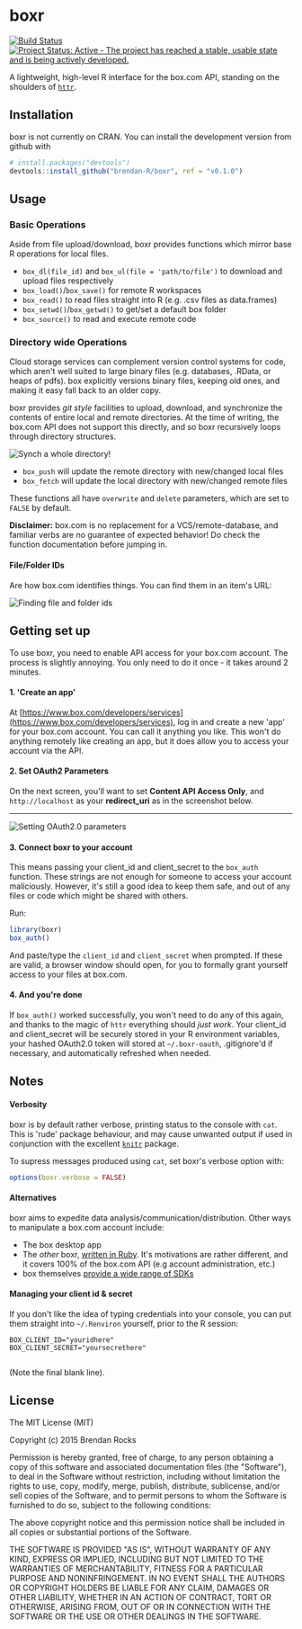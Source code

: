 # boxr
[![Build Status](https://travis-ci.org/brendan-R/boxr.svg)](https://travis-ci.org/brendan-R/boxr)
[![Project Status: Active - The project has reached a stable, usable state and is being actively developed.](http://www.repostatus.org/badges/0.1.0/active.svg)](http://www.repostatus.org/#active)

A lightweight, high-level R interface for the box.com API, standing on the shoulders of [`httr`](https://github.com/hadley/httr/).

## Installation
boxr is not currently on CRAN. You can install the development version from github with

```R
# install.packages("devtools")
devtools::install_github("brendan-R/boxr", ref = "v0.1.0")
```

## Usage
### Basic Operations
Aside from file upload/download, boxr provides functions which mirror base R operations for local files.

* `box_dl(file_id)` and `box_ul(file = 'path/to/file')` to download and upload files respectively
* `box_load()`/`box_save()` for remote R workspaces
* `box_read()` to read files straight into R (e.g. .csv files as data.frames)
* `box_setwd()`/`box_getwd()` to get/set a default box folder
* `box_source()` to read and execute remote code


### Directory wide Operations
Cloud storage services can complement version control systems for code, which aren't well suited to large binary files (e.g. databases, .RData, or heaps of pdfs). box explicitly versions binary files, keeping old ones, and making it easy fall back to an older copy.

boxr provides *git style* facilities to upload, download, and synchronize the contents of entire local and remote directories. At the time of writing, the box.com API does not support this directly, and so boxr recursively loops through directory structures.

![Synch a whole directory!](http://www.brendanrocks.com/boxr_screengrab.png)

* `box_push` will update the remote directory with new/changed local files
* `box_fetch` will update the local directory with new/changed remote files

These functions all have `overwrite` and `delete` parameters, which are set to `FALSE` by default.

**Disclaimer:** box.com is no replacement for a VCS/remote-database, and familiar verbs are no guarantee of expected behavior! Do check the function documentation before jumping in.

#### File/Folder IDs
Are how box.com identifies things. You can find them in an item's URL:

![Finding file and folder ids](http://www.brendanrocks.com/file_url.png)

## Getting set up
To use boxr, you need to enable API access for your box.com account. The process is slightly annoying. You only need to do it once - it takes around 2 minutes.

#### 1. 'Create an app'
At [https://www.box.com/developers/services](https://www.box.com/developers/services), log in and create a new 'app' for your box.com account. You can call it anything you like. This won't do anything remotely like creating an app, but it does allow you to access your account via the API.

#### 2. Set OAuth2 Parameters
On the next screen, you'll want to set **Content API Access Only**, and `http://localhost` as your **redirect_uri** as in the screenshot below.
____
![Setting OAuth2.0 parameters](http://www.brendanrocks.com/screenshot.png)

#### 3. Connect boxr to your account
This means passing your client_id and client_secret to the `box_auth` function. These strings are not enough for someone to access your account maliciously. However, it's still a good idea to keep them safe, and out of any files or code which might be shared with others.

Run:
```R
library(boxr)
box_auth()
```

And paste/type the `client_id` and `client_secret` when prompted. If these are valid, a browser window should open, for you to formally grant yourself access to your files at box.com.


#### 4. And you're done
If `box_auth()` worked successfully, you won't need to do any of this again, and thanks to the magic of `httr` everything should *just work*. Your client_id and client_secret will be securely stored in your R environment variables, your hashed OAuth2.0 token will stored at `~/.boxr-oauth`, .gitignore'd if necessary, and automatically refreshed when needed.


## Notes
#### Verbosity
boxr is by default rather verbose, printing status to the console with `cat`. This is 'rude' package behaviour, and may cause unwanted output if used in conjunction with the excellent [`knitr`](https://github.com/yihui/knitr) package.

To supress messages produced using `cat`, set boxr's verbose option with:

```R
options(boxr.verbose = FALSE)
```
#### Alternatives
boxr aims to expedite data analysis/communication/distribution. Other ways to manipulate a box.com account include:

* The box desktop app
* The *other* boxr, [written in Ruby](https://github.com/cburnette/boxr). It's motivations are rather different, and it covers 100% of the box.com API (e.g account administration, etc.)
* box themselves [provide a wide range of SDKs](https://github.com/box)

#### Managing your client id & secret
If you don't like the idea of typing credentials into your console, you can put them straight into `~/.Renviron` yourself, prior to the R session:

```
BOX_CLIENT_ID="youridhere"
BOX_CLIENT_SECRET="yoursecrethere"
 
```

(Note the final blank line).


## License
The MIT License (MIT)

Copyright (c) 2015 Brendan Rocks

Permission is hereby granted, free of charge, to any person obtaining a copy
of this software and associated documentation files (the "Software"), to deal
in the Software without restriction, including without limitation the rights
to use, copy, modify, merge, publish, distribute, sublicense, and/or sell
copies of the Software, and to permit persons to whom the Software is
furnished to do so, subject to the following conditions:

The above copyright notice and this permission notice shall be included in all
copies or substantial portions of the Software.

THE SOFTWARE IS PROVIDED "AS IS", WITHOUT WARRANTY OF ANY KIND, EXPRESS OR
IMPLIED, INCLUDING BUT NOT LIMITED TO THE WARRANTIES OF MERCHANTABILITY,
FITNESS FOR A PARTICULAR PURPOSE AND NONINFRINGEMENT. IN NO EVENT SHALL THE
AUTHORS OR COPYRIGHT HOLDERS BE LIABLE FOR ANY CLAIM, DAMAGES OR OTHER
LIABILITY, WHETHER IN AN ACTION OF CONTRACT, TORT OR OTHERWISE, ARISING FROM,
OUT OF OR IN CONNECTION WITH THE SOFTWARE OR THE USE OR OTHER DEALINGS IN THE
SOFTWARE.